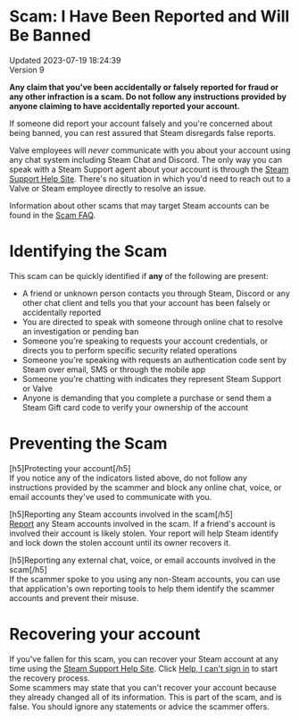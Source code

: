 # Scam: I Have Been Reported and Will Be Banned
Updated 2023-07-19 18:24:39  
Version 9  

**Any claim that you've been accidentally or falsely reported for fraud or any other infraction is a scam. Do not follow any instructions provided by anyone claiming to have accidentally reported your account.**   
  
If someone did report your account falsely and you're concerned about being banned, you can rest assured that Steam disregards false reports.   
  
Valve employees will *never* communicate with you about your account using any chat system including Steam Chat and Discord. The only way you can speak with a Steam Support agent about your account is through the [Steam Support Help Site](help.steampowered.com). There's no situation in which you'd need to reach out to a Valve or Steam employee directly to resolve an issue.  
  
Information about other scams that may target Steam accounts can be found in the [Scam FAQ](https://help.steampowered.com/faqs/view/70E6-991B-233B-A37B).    
  
# Identifying the Scam
  
This scam can be quickly identified if **any** of the following are present:  
* A friend or unknown person contacts you through Steam, Discord or any other chat client and tells you that your account has been falsely or accidentally reported
* You are directed to speak with someone through online chat to resolve an investigation or pending ban
* Someone you're speaking to requests your account credentials, or directs you to perform specific security related operations
* Someone you're speaking with requests an authentication code sent by Steam over email, SMS or through the mobile app
* Someone you're chatting with indicates they represent Steam Support or Valve
* Anyone is demanding that you complete a purchase or send them a Steam Gift card code to verify your ownership of the account
  
  
  
# Preventing the Scam
  
[h5]Protecting your account[/h5]  
If you notice any of the indicators listed above, do not follow any instructions provided by the scammer and block any online chat, voice, or email accounts they've used to communicate with you.   
  
  
[h5]Reporting any Steam accounts involved in the scam[/h5]  
[Report](https://help.steampowered.com/faqs/view/4D07-D139-587C-2080) any Steam accounts involved in the scam. If a friend's account is involved their account is likely stolen. Your report will help Steam identify and lock down the stolen account until its owner recovers it.  
  
  
[h5]Reporting any external chat, voice, or email accounts involved in the scam[/h5]  
If the scammer spoke to you using any non-Steam accounts, you can use that application's own reporting tools to help them identify the scammer accounts and prevent their misuse.  
  
  
# Recovering your account
  
If you've fallen for this scam, you can recover your Steam account at any time using the [Steam Support Help Site](https://help.steampowered.com/en/). Click [Help, I can't sign in](https://help.steampowered.com/wizard/HelpWithLogin) to start the recovery process.   
Some scammers may state that you can't recover your account because they already changed all of its information. This is part of the scam, and is false. You should ignore any statements or advice the scammer offers.